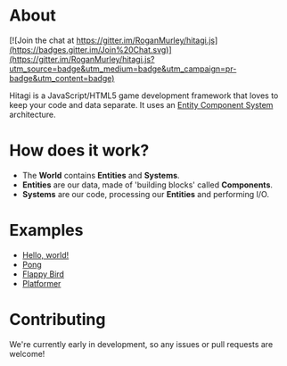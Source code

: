 # About

[![Join the chat at https://gitter.im/RoganMurley/hitagi.js](https://badges.gitter.im/Join%20Chat.svg)](https://gitter.im/RoganMurley/hitagi.js?utm_source=badge&utm_medium=badge&utm_campaign=pr-badge&utm_content=badge)

Hitagi is a JavaScript/HTML5 game development framework that loves to keep your code and data separate. It uses an [Entity Component System](http://en.wikipedia.org/wiki/Entity_component_system) architecture.

# How does it work?
* The **World** contains **Entities** and **Systems**.
* **Entities** are our data, made of 'building blocks' called **Components**.
* **Systems** are our code, processing our **Entities** and performing I/O.

# Examples
* [Hello, world!](http://codepen.io/Purpwood/pen/dozPJw?editors=001)
* [Pong](http://codepen.io/Purpwood/pen/LVBdod?editors=001)
* [Flappy Bird](http://codepen.io/Purpwood/pen/xGmOLo?editors=001)
* [Platformer](http://codepen.io/Purpwood/pen/OVeodX?editors=001)

# Contributing
We're currently early in development, so any issues or pull requests are welcome!
